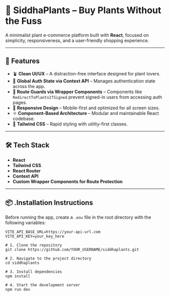 # 🌿 SiddhaPlants – Buy Plants Without the Fuss

A minimalist plant e-commerce platform built with **React**, focused on simplicity, responsiveness, and a user-friendly shopping experience.

---

## 🚀 Features

- 🪴 **Clean UI/UX** – A distraction-free interface designed for plant lovers.
- 🔐 **Global Auth State via Context API** – Manages authentication state across the app.
- 🚪 **Route Guards via Wrapper Components** – Components like `RedirectToPlantsIfSigned` prevent signed-in users from accessing auth pages.
- 📱 **Responsive Design** – Mobile-first and optimized for all screen sizes.
- ⚛️ **Component-Based Architecture** – Modular and maintainable React codebase.
- 🎨 **Tailwind CSS** – Rapid styling with utility-first classes.

---

## 🛠️ Tech Stack

- **React**
- **Tailwind CSS**
- **React Router**
- **Context API**
- **Custom Wrapper Components for Route Protection**

---

## 📦 .Installation Instructions

Before running the app, create a `.env` file in the root directory with the following variables:

```env
VITE_API_BASE_URL=https://your-api-url.com
VITE_API_KEY=your_key_here

# 1. Clone the repository
git clone https://github.com/YOUR_USERNAME/siddhaplants.git

# 2. Navigate to the project directory
cd siddhaplants

# 3. Install dependencies
npm install

# 4. Start the development server
npm run dev

